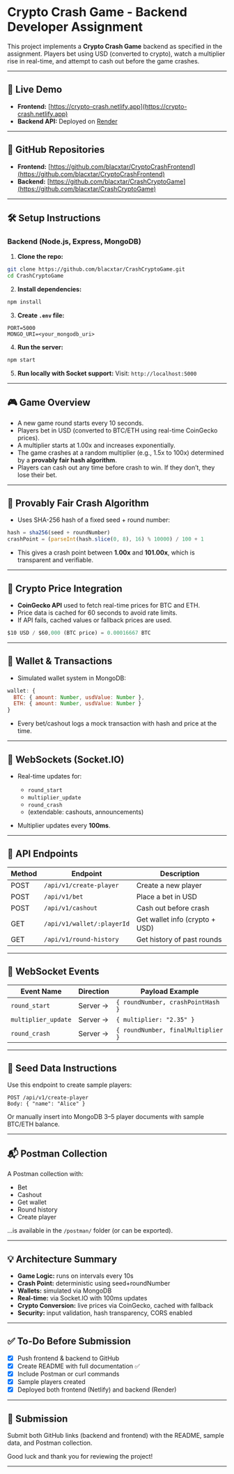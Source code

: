 # Crypto Crash Game - Backend Developer Assignment

This project implements a **Crypto Crash Game** backend as specified in the assignment. Players bet using USD (converted to crypto), watch a multiplier rise in real-time, and attempt to cash out before the game crashes.

---

## 🚀 Live Demo

* **Frontend:** [https://crypto-crash.netlify.app](https://crypto-crash.netlify.app)
* **Backend API:** Deployed on [Render](https://render.com)

---

## 📁 GitHub Repositories

* **Frontend:** [https://github.com/blacxtar/CryptoCrashFrontend](https://github.com/blacxtar/CryptoCrashFrontend)
* **Backend:** [https://github.com/blacxtar/CrashCryptoGame](https://github.com/blacxtar/CrashCryptoGame)

---

## 🛠 Setup Instructions

### Backend (Node.js, Express, MongoDB)

1. **Clone the repo:**

```bash
git clone https://github.com/blacxtar/CrashCryptoGame.git
cd CrashCryptoGame
```

2. **Install dependencies:**

```bash
npm install
```

3. **Create `.env` file:**

```
PORT=5000
MONGO_URI=<your_mongodb_uri>
```

4. **Run the server:**

```bash
npm start
```

5. **Run locally with Socket support:**
   Visit: `http://localhost:5000`

---

## 🎮 Game Overview

* A new game round starts every 10 seconds.
* Players bet in USD (converted to BTC/ETH using real-time CoinGecko prices).
* A multiplier starts at 1.00x and increases exponentially.
* The game crashes at a random multiplier (e.g., 1.5x to 100x) determined by a **provably fair hash algorithm**.
* Players can cash out any time before crash to win. If they don’t, they lose their bet.

---

## 🔐 Provably Fair Crash Algorithm

* Uses SHA-256 hash of a fixed seed + round number:

```js
hash = sha256(seed + roundNumber)
crashPoint = (parseInt(hash.slice(0, 8), 16) % 10000) / 100 + 1
```

* This gives a crash point between **1.00x** and **101.00x**, which is transparent and verifiable.

---

## 💱 Crypto Price Integration

* **CoinGecko API** used to fetch real-time prices for BTC and ETH.
* Price data is cached for 60 seconds to avoid rate limits.
* If API fails, cached values or fallback prices are used.

```js
$10 USD / $60,000 (BTC price) = 0.00016667 BTC
```

---

## 👛 Wallet & Transactions

* Simulated wallet system in MongoDB:

```js
wallet: {
  BTC: { amount: Number, usdValue: Number },
  ETH: { amount: Number, usdValue: Number }
}
```

* Every bet/cashout logs a mock transaction with hash and price at the time.

---

## 🔌 WebSockets (Socket.IO)

* Real-time updates for:

  * `round_start`
  * `multiplier_update`
  * `round_crash`
  * (extendable: cashouts, announcements)
* Multiplier updates every **100ms**.

---

## 🧪 API Endpoints

| Method | Endpoint                   | Description                    |
| ------ | -------------------------- | ------------------------------ |
| POST   | `/api/v1/create-player`    | Create a new player            |
| POST   | `/api/v1/bet`              | Place a bet in USD             |
| POST   | `/api/v1/cashout`          | Cash out before crash          |
| GET    | `/api/v1/wallet/:playerId` | Get wallet info (crypto + USD) |
| GET    | `/api/v1/round-history`    | Get history of past rounds     |

---

## 📡 WebSocket Events

| Event Name          | Direction | Payload Example                    |
| ------------------- | --------- | ---------------------------------- |
| `round_start`       | Server -> | `{ roundNumber, crashPointHash }`  |
| `multiplier_update` | Server -> | `{ multiplier: "2.35" }`           |
| `round_crash`       | Server -> | `{ roundNumber, finalMultiplier }` |

---

## 🌱 Seed Data Instructions

Use this endpoint to create sample players:

```http
POST /api/v1/create-player
Body: { "name": "Alice" }
```

Or manually insert into MongoDB 3–5 player documents with sample BTC/ETH balance.

---

## 📬 Postman Collection

A Postman collection with:

* Bet
* Cashout
* Get wallet
* Round history
* Create player

...is available in the `/postman/` folder (or can be exported).

---

## 💡 Architecture Summary

* **Game Logic:** runs on intervals every 10s
* **Crash Point:** deterministic using seed+roundNumber
* **Wallets:** simulated via MongoDB
* **Real-time:** via Socket.IO with 100ms updates
* **Crypto Conversion:** live prices via CoinGecko, cached with fallback
* **Security:** input validation, hash transparency, CORS enabled

---

## ✅ To-Do Before Submission

* [x] Push frontend & backend to GitHub
* [x] Create README with full documentation ✅
* [x] Include Postman or curl commands
* [x] Sample players created
* [x] Deployed both frontend (Netlify) and backend (Render)

---

## 📝 Submission

Submit both GitHub links (backend and frontend) with the README, sample data, and Postman collection.

Good luck and thank you for reviewing the project!

---
